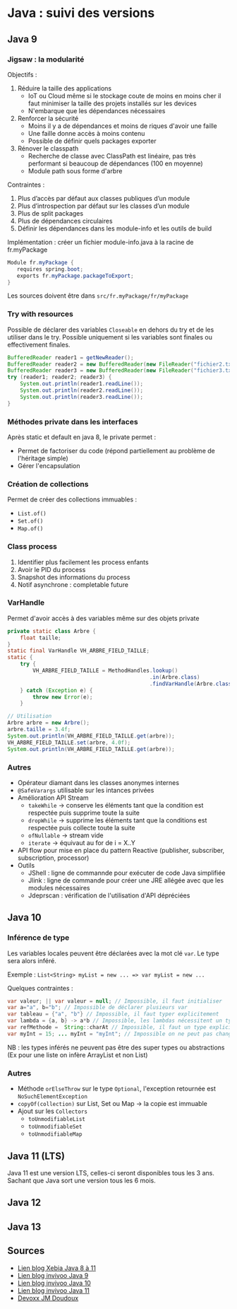 # Java : suivi des versions

## Java 9

### Jigsaw : la modularité

Objectifs :

1. Réduire la taille des applications
    * IoT ou Cloud même si le stockage coute de moins en moins cher il faut minimiser la taille des projets installés sur les devices
    * N'embarque que les dépendances nécessaires
2. Renforcer la sécurité
    * Moins il y a de dépendances et moins de riques d'avoir une faille
    * Une faille donne accès à moins contenu
    * Possible de définir quels packages exporter
3. Rénover le classpath
    * Recherche de classe avec ClassPath est linéaire, pas très performant si beaucoup de dépendances (100 en moyenne)
    * Module path sous forme d'arbre

Contraintes :

1. Plus d’accès par défaut aux classes publiques d’un module
2. Plus d’introspection par défaut sur les classes d’un module
3. Plus de split packages
4. Plus de dépendances circulaires
5. Définir les dépendances dans les module-info et les outils de build

Implémentation : créer un fichier module-info.java à la racine de fr.myPackage

```java
Module fr.myPackage {
   requires spring.boot;
   exports fr.myPackage.packageToExport;
}
```

Les sources doivent être dans `src/fr.myPackage/fr/myPackage`

### Try with resources

Possible de déclarer des variables `Closeable` en dehors du try et de les utiliser dans le try. Possible uniquement si les variables sont finales ou effectivement finales.

```java
BufferedReader reader1 = getNewReader();
BufferedReader reader2 = new BufferedReader(new FileReader("fichier2.txt"));
BufferedReader reader3 = new BufferedReader(new FileReader("fichier3.txt"));
try (reader1; reader2; reader3) {
    System.out.println(reader1.readLine());
    System.out.println(reader2.readLine());
    System.out.println(reader3.readLine());
}
```

### Méthodes private dans les interfaces

Après static et default en java 8, le private permet :

* Permet de factoriser du code (répond partiellement au problème de l'héritage simple)
* Gérer l'encapsulation

### Création de collections

Permet de créer des collections immuables :

* `List.of()`
* `Set.of()`
* `Map.of()`

### Class process

1. Identifier plus facilement les process enfants
2. Avoir le PID du process
3. Snapshot des informations du process
4. Notif asynchrone : completable future

### VarHandle 

Permet d'avoir accès à des variables même sur des objets private 

```java
private static class Arbre {
    float taille;
}
static final VarHandle VH_ARBRE_FIELD_TAILLE;
static {
    try {
        VH_ARBRE_FIELD_TAILLE = MethodHandles.lookup()
                                             .in(Arbre.class)
                                             .findVarHandle(Arbre.class, "taille", float.class);
    } catch (Exception e) {
        throw new Error(e);
    }

// Utilisation
Arbre arbre = new Arbre();
arbre.taille = 3.4f;
System.out.println(VH_ARBRE_FIELD_TAILLE.get(arbre));
VH_ARBRE_FIELD_TAILLE.set(arbre, 4.0f);
System.out.println(VH_ARBRE_FIELD_TAILLE.get(arbre));
```

### Autres

* Opérateur diamant dans les classes anonymes internes
* `@SafeVarargs` utilisable sur les intances privées
* Amélioration API Stream
  * `takeWhile` -> conserve les éléments tant que la condition est respectée puis supprime toute la suite
  * `dropWhile` -> supprime les éléments tant que la conditions est respectée puis collecte toute la suite
  * `ofNullable` -> stream vide
  * `iterate` -> équivaut au for de i = X..Y
* API flow pour mise en place du pattern Reactive (publisher, subscriber, subscription, processor)
* Outils
  * JShell : ligne de commannde pour exécuter de code Java simplifiée
  * Jlink : ligne de commande pour créer une JRE allégée avec que les modules nécessaires
  * Jdeprscan : vérification de l'utilisation d'API dépréciées

## Java 10

### Inférence de type

Les variables locales peuvent être déclarées avec la mot clé `var`. Le type sera alors inféré.

Exemple : `List<String> myList = new ... => var myList = new ...`

Quelques contraintes :

```java
var valeur; || var valeur = null; // Impossible, il faut initialiser
var a="a", b="b"; // Impossible de déclarer plusieurs var
var tableau = {"a", "b"} // Impossible, il faut typer explicitement
var lambda = {a, b} -> a*b // Impossible, les lambdas nécessitent un type explicite
var refMethode =  String::charAt // Impossible, il faut un type explicite
var myInt = 15; ... myInt = "myInt"; // Impossible on ne peut pas changer le type d'une var 
```

NB : les types inférés ne peuvent pas être des super types ou abstractions (Ex pour une liste on infère ArrayList et non List)

### Autres

* Méthode `orElseThrow` sur le type `Optional`, l'exception retournée est `NoSuchElementException`
* `copyOf(collection)` sur List, Set ou Map -> la copie est immuable
* Ajout sur les `Collectors`
  * `toUnmodifiableList`
  * `toUnmodifiableSet`
  * `toUnmodifiableMap`

## Java 11 (LTS)

Java 11 est une version LTS, celles-ci seront disponibles tous les 3 ans. Sachant que Java sort une version tous les 6 mois.

## Java 12

## Java 13

## Sources

* [Lien blog Xebia Java 8 à 11][1]
* [Lien blog invivoo Java 9][2.9]
* [Lien blog invivoo Java 10][2.10]
* [Lien blog invivoo Java 11][2.11]
* [Devoxx JM Doudoux][3]

[1]: https://blog.xebia.fr/2018/09/25/de-java-8-a-11-nouveautes-et-conseils-pour-migrer/
[2.9]: https://blog.invivoo.com/java-9-les-nouveautes/
[2.10]: https://blog.invivoo.com/les-nouveautes-de-java-10-episode-3/
[2.11]: https://blog.invivoo.com/les-9-nouveautes-de-java-11/
[3]: https://www.youtube.com/watch?v=dYubeLiObqY
[4.10]: https://openjdk.java.net/projects/jdk/10/
[4.11]: https://openjdk.java.net/projects/jdk/11/
[4.12]: https://openjdk.java.net/projects/jdk/12/
[4.13]: https://openjdk.java.net/projects/jdk/13/
